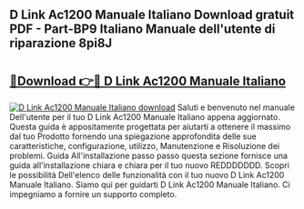 ## D Link Ac1200 Manuale Italiano Download gratuit PDF - Part-BP9 Italiano Manuale dell'utente di riparazione 8pi8J

# <h2><a href="http://df9dgh.blite.top/?on=D+Link+Ac1200+Manuale+Italiano">🔗Download 👉🔴 D Link Ac1200 Manuale Italiano</a></h2>

[![D Link Ac1200 Manuale Italiano download](https://i.imgur.com/lujVjoI.png)](http://df9dgh.blite.top/?on=D+Link+Ac1200+Manuale+Italiano)
Saluti e benvenuto nel manuale Dell'utente per il tuo D Link Ac1200 Manuale Italiano appena aggiornato. Questa guida è appositamente progettata per aiutarti a ottenere il massimo dal tuo Prodotto fornendo una spiegazione approfondita delle sue caratteristiche, configurazione, utilizzo, Manutenzione e Risoluzione dei problemi. Guida All'installazione passo passo questa sezione fornisce una guida all'installazione chiara e chiara per il tuo nuovo REDDDDDDD. Scopri le possibilità Dell'elenco delle funzionalità con il tuo nuovo D Link Ac1200 Manuale Italiano. Siamo qui per guidarti D Link Ac1200 Manuale Italiano. Ci impegniamo a fornire un supporto completo.
